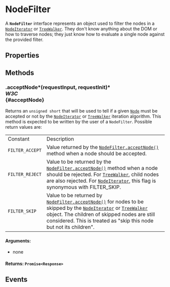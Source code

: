 # NodeFilter

<div class='overview'>A <strong><code>NodeFilter</code></strong> interface represents an object used to filter the nodes in a <a href="/en-US/docs/Web/API/NodeIterator" title="The NodeIterator interface represents an iterator over the members of a list of the nodes in a subtree of the DOM. The nodes will be returned in document order."><code>NodeIterator</code></a> or <a href="/en-US/docs/Web/API/TreeWalker" title="The TreeWalker object represents the nodes of a document subtree and a position within them."><code>TreeWalker</code></a>. They don't know anything about the DOM or how to traverse nodes; they just know how to evaluate a single node against the provided filter.</div>

## Properties

## Methods

### .acceptNode*(requestInput, requestInit)* <div class="specs"><i>W3C</i></div> {#acceptNode}

Returns an <code>unsigned short</code> that will be used to tell if a given <a href="/en-US/docs/Web/API/Node" title="Node is an interface from which various types of DOM API objects inherit, allowing those types to be treated similarly; for example, inheriting the same set of methods, or being testable in the same way."><code>Node</code></a> must be accepted or not by the <a href="/en-US/docs/Web/API/NodeIterator" title="The NodeIterator interface represents an iterator over the members of a list of the nodes in a subtree of the DOM. The nodes will be returned in document order."><code>NodeIterator</code></a> or <a href="/en-US/docs/Web/API/TreeWalker" title="The TreeWalker object represents the nodes of a document subtree and a position within them."><code>TreeWalker</code></a> iteration algorithm. This method is expected to be written by the user of a <code>NodeFilter</code>. Possible return values are:
	<table class="standard-table">
		<tbody>
			<tr>
				<td class="header">Constant</td>
				<td class="header">Description</td>
			</tr>
			<tr>
				<td><code>FILTER_ACCEPT</code></td>
				<td>Value returned by the <a href="/en-US/docs/Web/API/NodeFilter/acceptNode" title="The NodeFilter.acceptNode() method returns an unsigned short that will be used to tell if a given Node must be accepted or not by the NodeIterator or TreeWalker iteration algorithm. This method is expected to be written by the user of a NodeFilter. Possible return values are:"><code>NodeFilter.acceptNode()</code></a> method when a node should be accepted.</td>
			</tr>
			<tr>
				<td><code>FILTER_REJECT</code></td>
				<td>Value to be returned by the <a href="/en-US/docs/Web/API/NodeFilter/acceptNode" title="The NodeFilter.acceptNode() method returns an unsigned short that will be used to tell if a given Node must be accepted or not by the NodeIterator or TreeWalker iteration algorithm. This method is expected to be written by the user of a NodeFilter. Possible return values are:"><code>NodeFilter.acceptNode()</code></a> method when a node should be rejected. For&nbsp;<a href="/en-US/docs/Web/API/TreeWalker" title="The TreeWalker object represents the nodes of a document subtree and a position within them."><code>TreeWalker</code></a>, child nodes are also rejected. For&nbsp;<a href="/en-US/docs/Web/API/NodeIterator" title="The NodeIterator interface represents an iterator over the members of a list of the nodes in a subtree of the DOM. The nodes will be returned in document order."><code>NodeIterator</code></a>, this flag is synonymous with FILTER_SKIP.</td>
			</tr>
			<tr>
				<td><code>FILTER_SKIP</code></td>
				<td>Value to be returned by <a href="/en-US/docs/Web/API/NodeFilter/acceptNode" title="The NodeFilter.acceptNode() method returns an unsigned short that will be used to tell if a given Node must be accepted or not by the NodeIterator or TreeWalker iteration algorithm. This method is expected to be written by the user of a NodeFilter. Possible return values are:"><code>NodeFilter.acceptNode()</code></a> for nodes to be skipped by the <a href="/en-US/docs/Web/API/NodeIterator" title="The NodeIterator interface represents an iterator over the members of a list of the nodes in a subtree of the DOM. The nodes will be returned in document order."><code>NodeIterator</code></a> or <a href="/en-US/docs/Web/API/TreeWalker" title="The TreeWalker object represents the nodes of a document subtree and a position within them."><code>TreeWalker</code></a> object. The children of skipped nodes are still considered. This is treated as "skip this node but not its children".</td>
			</tr>
		</tbody>
	</table>
	

#### **Arguments**:


 - none

#### **Returns**: `Promise<Response>`

## Events

